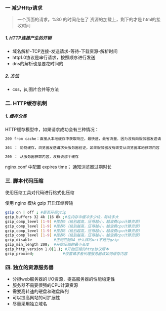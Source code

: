 ### 一 减少Http请求
> 一个页面的请求，%80 的时间花在了 资源的加载上，剩下的才是 html的接收时间

##### 1.  HTTP连接产生的开销
- 域名解析-TCP连接-发送请求-等待-下载资源-解析时间
- http1.0协议是串行请求，按照顺序进行发送
- dns的解析也是要花时间的

##### 2. 方法
- css，js,图片合并等方法

### 二. HTTP缓存机制
##### 1. 缓存分类
HTTP缓存模型中，如果请求成功会有三种情况：
```bash
200 from cache：直接从本地缓存中获取响应，最快速，最省流量，因为没有向服务器发送请求

304 ： 协商缓存，浏览器发送请求头服务器验证，如果服务器没有改变从浏览器本地获取内容

200 ： 从服务器获取内容，没有说那个缓存
```
nginx.conf 中配置
expires time； 通知浏览器过期时长

### 三. 脚本代码压缩

使用压缩工具对代码进行格式化压缩

使用 nginx 模块 gzip 开启压缩传输
```bash
gzip on | off ; #是否开启gzip
gzip_buffers 32 4k |16 8k ;#在内存中缓冲多少块，每块多大
gzip_comp_level [1-9] #推荐6（级别越高，压得越小，越浪费cpu计算资源）
gzip_comp_level [1-9] #推荐6（级别越高，压得越小，越浪费cpu计算资源）
gzip_comp_level [1-9] #推荐6（级别越高，压得越小，越浪费cpu计算资源）
gzip_comp_level [1-9] #推荐6（级别越高，压得越小，越浪费cpu计算资源）
gzip_disable          #正则匹配UA 什么样的uri不进行gzip
gzip_min_length 200;  #开始压缩的最小长度
gzip_http_version 1.0|1.1; #开始压缩的http协议版本
gzip_proxied;             #设置请求者代理服务器该如何缓存内容
```

### 四. 独立的资源服务器
- 分担web服务器的 I/O资源，提高服务器的性能稳定性
- 服务器不需要很强的CPU计算资源
- 需要高转速的硬盘和磁盘阵列
- 可以提高网站的可扩展性
- 尽量采用独立域名
